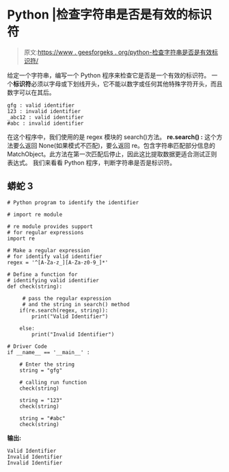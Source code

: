 # Python |检查字符串是否是有效的标识符

> 原文:[https://www . geesforgeks . org/python-检查字符串是否是有效标识符/](https://www.geeksforgeeks.org/python-check-if-string-is-a-valid-identifier/)

给定一个字符串，编写一个 Python 程序来检查它是否是一个有效的标识符。
一个**标识符**必须以字母或下划线开头，它不能以数字或任何其他特殊字符开头，而且数字可以在其后。

```
gfg : valid identifier
123 : invalid identifier
_abc12 : valid identifier
#abc : invalid identifier
```

在这个程序中，我们使用的是 regex 模块的 search()方法。
**re.search() :** 这个方法要么返回 None(如果模式不匹配)，要么返回 re。包含字符串匹配部分信息的 MatchObject。此方法在第一次匹配后停止，因此这比提取数据更适合测试正则表达式。
我们来看看 Python 程序，判断字符串是否是标识符。

## 蟒蛇 3

```
# Python program to identify the identifier

# import re module

# re module provides support
# for regular expressions
import re

# Make a regular expression
# for identify valid identifier
regex = '^[A-Za-z_][A-Za-z0-9_]*'

# Define a function for
# identifying valid identifier
def check(string):

     # pass the regular expression
     # and the string in search() method
    if(re.search(regex, string)):
        print("Valid Identifier")

    else:
        print("Invalid Identifier")

# Driver Code
if __name__ == '__main__' :

    # Enter the string
    string = "gfg"

    # calling run function
    check(string)

    string = "123"
    check(string)

    string = "#abc"
    check(string)
```

**输出:**

```
Valid Identifier
Invalid Identifier
Invalid Identifier
```
